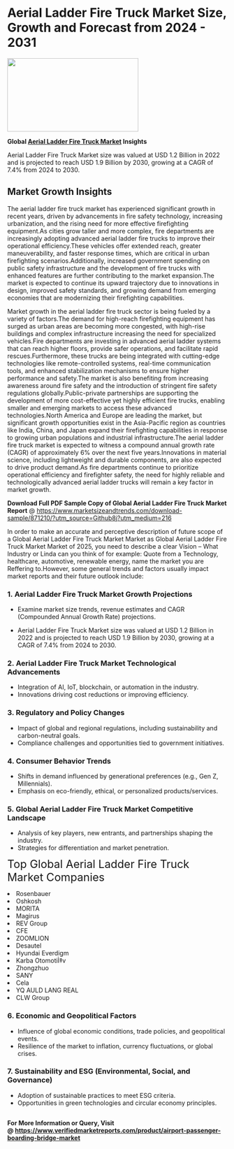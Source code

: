 <H1>Aerial Ladder Fire Truck Market Size, Growth and Forecast from 2024 - 2031</H1><img class="aligncenter size-medium wp-image-584254" src="https://thirdeyenews.in/wp-content/uploads/2024/09/Global-Market-Research-300x168.jpeg" alt="" width="300" height="168" /><p><strong>Global&nbsp;<a href="https://www.marketsizeandtrends.com/download-sample/871210/?utm_source=Github8j?utm_medium=216">Aerial Ladder Fire Truck Market</a> Insights</strong></p><p>Aerial Ladder Fire Truck Market size was valued at USD 1.2 Billion in 2022 and is projected to reach USD 1.9 Billion by 2030, growing at a CAGR of 7.4% from 2024 to 2030.</p><p><h2>Market Growth Insights</h2> <p>The aerial ladder fire truck market has experienced significant growth in recent years, driven by advancements in fire safety technology, increasing urbanization, and the rising need for more effective firefighting equipment.As cities grow taller and more complex, fire departments are increasingly adopting advanced aerial ladder fire trucks to improve their operational efficiency.These vehicles offer extended reach, greater maneuverability, and faster response times, which are critical in urban firefighting scenarios.Additionally, increased government spending on public safety infrastructure and the development of fire trucks with enhanced features are further contributing to the market expansion.The market is expected to continue its upward trajectory due to innovations in design, improved safety standards, and growing demand from emerging economies that are modernizing their firefighting capabilities.</p> <p>Market growth in the aerial ladder fire truck sector is being fueled by a variety of factors.The demand for high-reach firefighting equipment has surged as urban areas are becoming more congested, with high-rise buildings and complex infrastructure increasing the need for specialized vehicles.Fire departments are investing in advanced aerial ladder systems that can reach higher floors, provide safer operations, and facilitate rapid rescues.Furthermore, these trucks are being integrated with cutting-edge technologies like remote-controlled systems, real-time communication tools, and enhanced stabilization mechanisms to ensure higher performance and safety.The market is also benefiting from increasing awareness around fire safety and the introduction of stringent fire safety regulations globally.Public-private partnerships are supporting the development of more cost-effective yet highly efficient fire trucks, enabling smaller and emerging markets to access these advanced technologies.North America and Europe are leading the market, but significant growth opportunities exist in the Asia-Pacific region as countries like India, China, and Japan expand their firefighting capabilities in response to growing urban populations and industrial infrastructure.The aerial ladder fire truck market is expected to witness a compound annual growth rate (CAGR) of approximately 6% over the next five years.Innovations in material science, including lightweight and durable components, are also expected to drive product demand.As fire departments continue to prioritize operational efficiency and firefighter safety, the need for highly reliable and technologically advanced aerial ladder trucks will remain a key factor in market growth.</p> <p><span class=""><strong>Download Full PDF Sample Copy of Global Aerial Ladder Fire Truck Market Report</strong> @ <a href="https://www.marketsizeandtrends.com/download-sample/871210/?utm_source=Github8j?utm_medium=216" target="_blank">https://www.marketsizeandtrends.com/download-sample/871210/?utm_source=Github8j?utm_medium=216</a></span></p><p>In order to make an accurate and perceptive description of future scope of a Global&nbsp;Aerial Ladder Fire Truck Market Market as Global&nbsp;Aerial Ladder Fire Truck Market Market of 2025, you need to describe a clear Vision &ndash; What Industry or Linda can you think of for example: Quote from a Technology, healthcare, automotive, renewable energy, name the market you are Reffering to.However, some general trends and factors usually impact market reports and their future outlook include:</p><h3>1.&nbsp;<strong>Aerial Ladder Fire Truck Market Growth Projections</strong></h3><ul><li>Examine market size trends, revenue estimates and CAGR (Compounded Annual Growth Rate) projections.</li><li><p>Aerial Ladder Fire Truck Market size was valued at USD 1.2 Billion in 2022 and is projected to reach USD 1.9 Billion by 2030, growing at a CAGR of 7.4% from 2024 to 2030.</p></li></ul><h3>2.&nbsp;<strong>Aerial Ladder Fire Truck Market Technological Advancements</strong></h3><ul><li>Integration of AI, IoT, blockchain, or automation in the industry.</li><li>Innovations driving cost reductions or improving efficiency.</li></ul><h3>3.&nbsp;<strong>Regulatory and Policy Changes</strong></h3><ul><li>Impact of global and regional regulations, including sustainability and carbon-neutral goals.</li><li>Compliance challenges and opportunities tied to government initiatives.</li></ul><h3>4.&nbsp;<strong>Consumer Behavior Trends</strong></h3><ul><li>Shifts in demand influenced by generational preferences (e.g., Gen Z, Millennials).</li><li>Emphasis on eco-friendly, ethical, or personalized products/services.</li></ul><h3>5.&nbsp;<strong>Global Aerial Ladder Fire Truck Market Competitive Landscape</strong></h3><ul><li>Analysis of key players, new entrants, and partnerships shaping the industry.</li><li>Strategies for differentiation and market penetration.</li></ul><p data-pm-slice="1 1 []"><span style="color: inherit; font-family: inherit; font-size: 25px;">Top Global Aerial Ladder Fire Truck Market Companies</span></p><div class="" data-test-id=""><p><li>Rosenbauer</li><li> Oshkosh</li><li> MORITA</li><li> Magirus</li><li> REV Group</li><li> CFE</li><li> ZOOMLION</li><li> Desautel</li><li> Hyundai Everdigm</li><li> Karba OtomotiÌ‡v</li><li> Zhongzhuo</li><li> SANY</li><li> Cela</li><li> YQ AULD LANG REAL</li><li> CLW Group</li></p></div><h3>6.&nbsp;<strong>Economic and Geopolitical Factors</strong></h3><ul><li>Influence of global economic conditions, trade policies, and geopolitical events.</li><li>Resilience of the market to inflation, currency fluctuations, or global crises.</li></ul><h3>7.&nbsp;<strong>Sustainability and ESG (Environmental, Social, and Governance)</strong></h3><ul><li>Adoption of sustainable practices to meet ESG criteria.</li><li>Opportunities in green technologies and circular economy principles.</li></ul><h2><strong style="font-size: 14px;">For More Information or Query, Visit @&nbsp;</strong><a style="background-color: #ffffff; font-size: 14px;" href="https://www.marketsizeandtrends.com/report/aerial-ladder-fire-truck-market/" target="_blank">https://www.verifiedmarketreports.com/product/airport-passenger-boarding-bridge-market</a></h2>